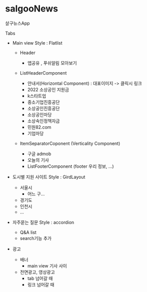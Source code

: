 # salgooNews

살구뉴스App

Tabs

- Main view
  Style : Flatlist

  - Header

    - 앱공유 , 푸쉬알림 모아보기

  - ListHeaderComponent

    - 안내서(Horizontal Component) : 대표이미지 -> 클릭시 링크
    - 2022 소상공인 지원금
    - k스타트업
    - 중소기업진흥공단
    - 소상공인진흥공단
    - 소상공인마당
    - 소상속인정책자금
    - 민원82.com
    - 기업마당

  - ItemSeparatorCoponent (Verticality Component)

    - 구글 admob
    - 오늘의 기사
    - ListFooterComponent (footer 우리 정보, …)

- 도시별 지원 사이트
  Style : GirdLayout

  - 서울시
    - 어느 구…
  - 경기도
  - 인천시
  - …

- 자주묻는 질문
  Style : accordion

  - Q&A list
  - search기능 추가

- 광고
  - 배너
    - main view 기사 사이
  - 전면광고, 영상광고
    - tab 넘어갈 때
    - 링크 넘어갈 때
